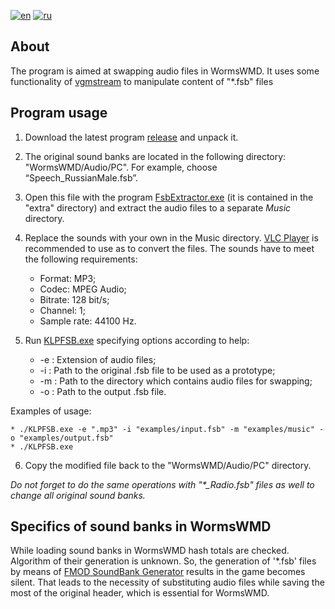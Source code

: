 
[![en](https://img.shields.io/badge/lang-en-red.svg)](https://github.com/Qinterfly/KLPFSB/blob/master/README.md)
[![ru](https://img.shields.io/badge/lang-ru-green.svg)](https://github.com/Qinterfly/KLPFSB/blob/master/README.ru.md)

## About
The program is aimed at swapping audio files in WormsWMD. It uses some functionality of [vgmstream](https://github.com/vgmstream/vgmstream/tree/master) to manipulate content of "*.fsb" files

## Program usage
1. Download the latest program [release](https://github.com/Qinterfly/KLPFSB/releases/tag/v.0.0.1) and unpack it.
2. The original sound banks are located in the following directory: "WormsWMD/Audio/PC". For example, choose “Speech_RussianMale.fsb”.
3. Open this file with the program [FsbExtractor.exe](http://www.aezay.dk/aezay/fsbextractor/) (it is contained in the "extra" directory) and extract the audio files to a separate *Music* directory.
4. Replace the sounds with your own in the Music directory. [VLC Player](https://www.videolan.org/vlc/) is recommended to use as to convert the files. The sounds have to meet the following requirements:
	* Format: MP3;
	* Codec: MPEG Audio;
	* Bitrate: 128 bit/s;
	* Channel: 1;
	* Sample rate: 44100 Hz.

5. Run [KLPFSB.exe](KLPFSB.exe) specifying options according to help:
	- -e : Extension of audio files;
	- -i : Path to the original .fsb file to be used as a prototype;
	- -m : Path to the directory which contains audio files for swapping;
	- -o : Path to the output .fsb file.

Examples of usage:
	
	* ./KLPFSB.exe -e ".mp3" -i "examples/input.fsb" -m "examples/music" -o "examples/output.fsb"
	* ./KLPFSB.exe
	
6. Copy the modified file back to the "WormsWMD/Audio/PC" directory.

*Do not forget to do the same operations with "\*_Radio.fsb" files as well to change all original sound banks.*

## Specifics of sound banks in WormsWMD
While loading sound banks in WormsWMD hash totals are checked. Algorithm of their generation is unknown. So, the generation of '\*.fsb' files by means of [FMOD SoundBank Generator](https://www.fmod.com/) results in the game becomes silent. That leads to the necessity of substituting audio files while saving the most of the original header, which is essential for WormsWMD.
